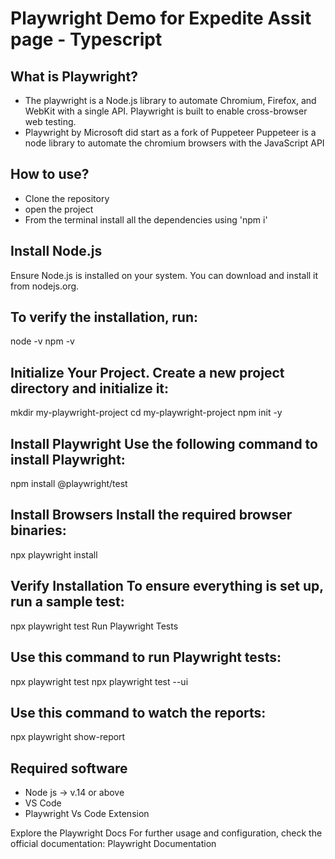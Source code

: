 # Playwright Demo for Expedite Assit page - Typescript

## What is Playwright?
- The playwright is a Node.js library to automate Chromium, Firefox, and WebKit with a single API. Playwright is built to enable cross-browser web testing.
- Playwright by Microsoft did start as a fork of Puppeteer Puppeteer is a node library to automate the chromium browsers with the JavaScript API

## How to use?
- Clone the repository
- open the project
- From the terminal install all the dependencies using 'npm i'

## Install Node.js

Ensure Node.js is installed on your system. You can download and install it from nodejs.org.

## To verify the installation, run:

node -v
npm -v

## Initialize Your Project. Create a new project directory and initialize it:

mkdir my-playwright-project
cd my-playwright-project
npm init -y

## Install Playwright Use the following command to install Playwright:

npm install @playwright/test


## Install Browsers Install the required browser binaries:

npx playwright install


##  Verify Installation To ensure everything is set up, run a sample test:

npx playwright test
Run Playwright Tests

## Use this command to run Playwright tests:

npx playwright test
npx playwright test --ui

## Use this command to watch the reports:

npx playwright show-report


## Required software
- Node js -> v.14 or above
- VS Code
- Playwright Vs Code Extension

Explore the Playwright Docs
For further usage and configuration, check the official documentation:
Playwright Documentation
